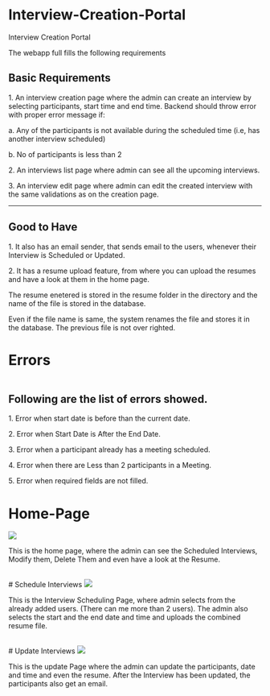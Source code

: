 # Interview-Creation-Portal
Interview Creation Portal
<p>The webapp full fills the following requirements</p>
<h2>Basic Requirements</h2>
<p>1. An interview creation page where the admin can create an interview by selecting participants, start time and end time. Backend should throw error with proper error message if: </p>
<p>a. Any of the participants is not available during the scheduled time (i.e, has another interview scheduled) </p>
<p>b. No of participants is less than 2 </p>
<p>2. An interviews list page where admin can see all the upcoming interviews. </p>
<p>3. An interview edit page where admin can edit the created interview with the same validations as on the creation page.</p>
<hr>
<h2>Good to Have </h2>
<p>1. It also has an email sender, that sends email to the users, whenever their Interview is Scheduled or Updated.</p>
<p>2. It has a resume upload feature, from where you can upload the resumes and have a look at them in the home page.</p>

<p>The resume enetered is stored in the resume folder in the directory and the name of the file is stored in the database.</p>
<p> Even if the file name is same, the system renames the file and stores it in the database. The previous file is not over righted.</p>

# Errors

<img scr = "https://firebasestorage.googleapis.com/v0/b/bikesharing-8e02b.appspot.com/o/e1.PNG?alt=media&token=82ae147c-a41f-44fb-a559-2a8d8019a562">
<h2> Following are the list of errors showed.</h2>
<p>1. Error when start date is before than the current date.</p>
<p>2. Error when Start Date is After the End Date.</p>
<p>3. Error when a participant already has a meeting scheduled.</p>
<p>4. Error when there are Less than 2 participants in a Meeting. </p>
<p>5. Error when required fields are not filled.</p>

# Home-Page
<img src = "http://interview-creation-portal.000webhostapp.com/images/home_page.png">
<br>
<p>This is the home page, where the admin can see the Scheduled Interviews, Modify them, Delete Them and even have a look at the Resume.</p>
<br>
# Schedule Interviews
<img src = "http://interview-creation-portal.000webhostapp.com/images/schedule_interview.png">
<br>
<p>This is the Interview Scheduling Page, where admin selects from the already added users. (There can me more than 2 users). The admin also selects the start and the end date and time and uploads the combined resume file.<p>
<br>
# Update Interviews
<img src = "http://interview-creation-portal.000webhostapp.com/images/update_page.png">
 <br>
<p>This is the update Page where the admin can update the participants, date and time and even the resume. After the Interview has been updated, the participants also get an email.</p>

  


